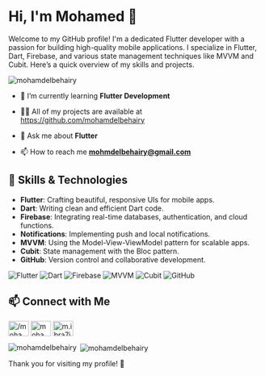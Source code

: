 # Hi, I'm Mohamed 👋

Welcome to my GitHub profile! I'm a dedicated Flutter developer with a passion for building high-quality mobile applications. I specialize in Flutter, Dart, Firebase, and various state management techniques like MVVM and Cubit. Here’s a quick overview of my skills and projects.

<p align="left"> <img src="https://komarev.com/ghpvc/?username=mohamdelbehairy&label=Profile%20views&color=0e75b6&style=flat" alt="mohamdelbehairy" /> </p>

- 🌱 I’m currently learning **Flutter Development**

- 👨‍💻 All of my projects are available at https://github.com/mohamdelbehairy

- 💬 Ask me about **Flutter**

- 📫 How to reach me **mohmdelbehairy@gmail.com**
  

## 🚀 Skills & Technologies

- **Flutter**: Crafting beautiful, responsive UIs for mobile apps.
- **Dart**: Writing clean and efficient Dart code.
- **Firebase**: Integrating real-time databases, authentication, and cloud functions.
- **Notifications**: Implementing push and local notifications.
- **MVVM**: Using the Model-View-ViewModel pattern for scalable apps.
- **Cubit**: State management with the Bloc pattern.
- **GitHub**: Version control and collaborative development.

![Flutter](https://img.shields.io/badge/Flutter-02569B?style=flat&logo=flutter&logoColor=white)
![Dart](https://img.shields.io/badge/Dart-0175C2?style=flat&logo=dart&logoColor=white)
![Firebase](https://img.shields.io/badge/Firebase-FFCA28?style=flat&logo=firebase&logoColor=black)
![MVVM](https://img.shields.io/badge/MVVM-4B8BF5?style=flat&logo=none&logoColor=white)
![Cubit](https://img.shields.io/badge/Cubit-0084FF?style=flat&logo=none&logoColor=white)
![GitHub](https://img.shields.io/badge/GitHub-181717?style=flat&logo=github&logoColor=white)

## 📫 Connect with Me


<p align="left">
<a href="https://linkedin.com/in//mohamed-elbehairy-899957258" target="blank"><img align="center" src="https://raw.githubusercontent.com/rahuldkjain/github-profile-readme-generator/master/src/images/icons/Social/linked-in-alt.svg" alt="/mohamed-elbehairy-899957258" height="30" width="40" /></a>
<a href="https://fb.com/mohamad.elbehairy.33" target="blank"><img align="center" src="https://raw.githubusercontent.com/rahuldkjain/github-profile-readme-generator/master/src/images/icons/Social/facebook.svg" alt="mohamad.elbehairy.33" height="30" width="40" /></a>
<a href="https://instagram.com/m.ibra7im17" target="blank"><img align="center" src="https://raw.githubusercontent.com/rahuldkjain/github-profile-readme-generator/master/src/images/icons/Social/instagram.svg" alt="m.ibra7im17" height="30" width="40" /></a>
</p>



<p><img align="left" src="https://github-readme-stats.vercel.app/api/top-langs?username=mohamdelbehairy&show_icons=true&locale=en&layout=compact" alt="mohamdelbehairy" /></p>

<p>&nbsp;<img align="center" src="https://github-readme-stats.vercel.app/api?username=mohamdelbehairy&show_icons=true&locale=en" alt="mohamdelbehairy" /></p>



Thank you for visiting my profile! 🌟
